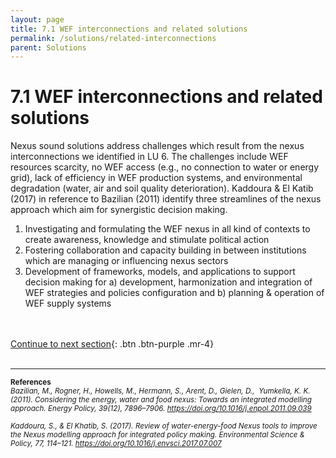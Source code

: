 ```yaml
---
layout: page
title: 7.1 WEF interconnections and related solutions
permalink: /solutions/related-interconnections
parent: Solutions
---
```

# **7.1 WEF interconnections and related solutions**

Nexus sound solutions address challenges which result from the nexus interconnections we identified in LU 6. The challenges include WEF resources scarcity, no WEF access (e.g., no connection to water or energy grid), lack of efficiency in WEF production systems, and environmental degradation (water, air and soil quality deterioration). Kaddoura & El Katib (2017) in reference to Bazilian (2011) identify three streamlines of the nexus approach which aim for synergistic decision making.

1. Investigating and formulating the WEF nexus in all kind of contexts to create awareness, knowledge and stimulate political action
2. Fostering collaboration and capacity building in between institutions which are managing or influencing nexus sectors
3. Development of frameworks, models, and applications to support decision making for a) development, harmonization and integration of WEF strategies and policies configuration and b)  planning & operation of WEF supply systems 

<br/> <br/>
[Continue to next section](https://waterbender231.github.io/wef-nexus-online-course/solutions/overview){: .btn .btn-purple .mr-4}
<br/> <br/>

<hr/>

<p><small><b>References</b> <br>
<i>Bazilian, M., Rogner, H., Howells, M., Hermann, S., Arent, D., Gielen, D.,  Yumkella, K. K. (2011). Considering the energy, water and food nexus: Towards an integrated modelling approach. Energy Policy, 39(12), 7896–7906. <a href="https://doi.org/10.1016/j.enpol.2011.09.039">https://doi.org/10.1016/j.enpol.2011.09.039</a> <br>
<br>
Kaddoura, S., & El Khatib, S. (2017). Review of water-energy-food Nexus tools to improve the Nexus modelling approach for integrated policy making. Environmental Science & Policy, 77, 114–121. <a href="https://doi.org/10.1016/j.envsci.2017.07.007">https://doi.org/10.1016/j.envsci.2017.07.007 </a> </i>
</small>
</p>